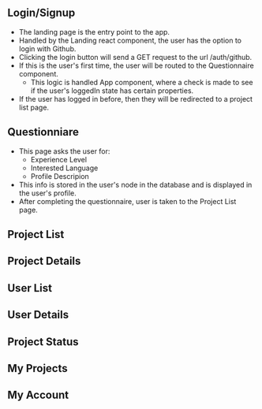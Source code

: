 ## Login/Signup

- The landing page is the entry point to the app. 
- Handled by the Landing react component, the user has the option to login with Github. 
- Clicking the login button will send a GET request to the url /auth/github.
- If this is the user's first time, the user will be routed to the Questionnaire component.
  - This logic is handled App component, where a check is made to see if the user's loggedIn state has certain properties.
- If the user has logged in before, then they will be redirected to a project list page.

## Questionniare

- This page asks the user for:
    - Experience Level
    - Interested Language
    - Profile Descripion
- This info is stored in the user's node in the database and is displayed in the user's profile.
- After completing the questionnaire, user is taken to the Project List page.

## Project List

## Project Details

## User List

## User Details

## Project Status

## My Projects

## My Account